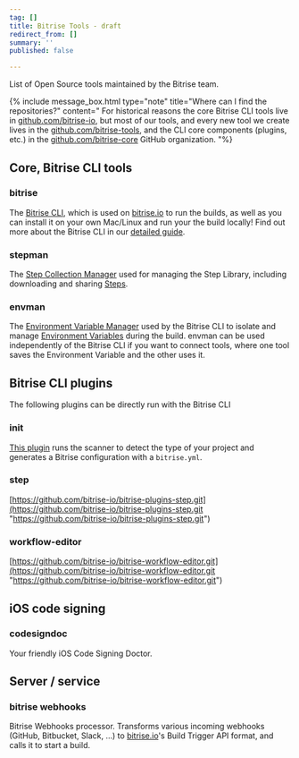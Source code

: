 ```yaml
---
tag: []
title: Bitrise Tools - draft
redirect_from: []
summary: ''
published: false

---
```

List of Open Source tools maintained by the Bitrise team.

{% include message_box.html type="note" title="Where can I find the repositories?" content=" For historical reasons the core Bitrise CLI tools live in [github.com/bitrise-io](https://github.com/bitrise-io), but most of our tools, and every new tool we create lives in the [github.com/bitrise-tools](https://github.com/bitrise-tools), and the CLI core components (plugins, etc.) in the [github.com/bitrise-core](https://github.com/bitrise-core) GitHub organization. "%}

## Core, Bitrise CLI tools

### bitrise

The [Bitrise CLI]((https://github.com/bitrise-io/bitrise)), which is used on [bitrise.io](https://www.bitrise.io) to run the builds, as well as you can install it on your own Mac/Linux and run your the build locally!
Find out more about the Bitrise CLI in our [detailed guide](/bitrise-cli/index/).

### stepman

The [Step Collection Manager]((https://github.com/bitrise-io/stepman)) used for managing the Step Library, including downloading and sharing [Steps](/steps-and-workflows/getting-started-steps/).

### envman

The [Environment Variable Manager]((https://github.com/bitrise-io/envman)) used by the Bitrise CLI to isolate and manage [Environment Variables](/builds/available-environment-variables/) during the build. envman can be used independently of the Bitrise CLI if you want to connect tools, where one tool saves the Environment Variable and the other uses it.

## Bitrise CLI plugins

The following plugins can be directly run with the Bitrise CLI

### init

[This plugin](https://github.com/bitrise-io/bitrise-plugins-init.git) runs the scanner to detect the type of your project and generates a Bitrise configuration with a `bitrise.yml`.

### step

[https://github.com/bitrise-io/bitrise-plugins-step.git](https://github.com/bitrise-io/bitrise-plugins-step.git "https://github.com/bitrise-io/bitrise-plugins-step.git")

### workflow-editor

[https://github.com/bitrise-io/bitrise-workflow-editor.git](https://github.com/bitrise-io/bitrise-workflow-editor.git "https://github.com/bitrise-io/bitrise-workflow-editor.git")

## iOS code signing

### codesigndoc

Your friendly iOS Code Signing Doctor.

## Server / service

### bitrise webhooks

Bitrise Webhooks processor. Transforms various incoming webhooks (GitHub, Bitbucket, Slack, ...) to [bitrise.io](https://www.bitrise.io)'s Build Trigger API format, and calls it to start a build.